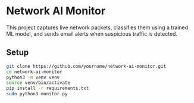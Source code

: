 # Network AI Monitor

This project captures live network packets, classifies them using a trained ML model, and sends email alerts when suspicious traffic is detected.

## Setup

```bash
git clone https://github.com/yourname/network-ai-monitor.git
cd network-ai-monitor
python3 -m venv venv
source venv/bin/activate
pip install -r requirements.txt
sudo python3 monitor.py
